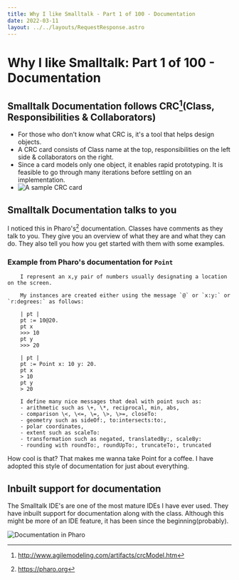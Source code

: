 ```yaml
---
title: Why I like Smalltalk - Part 1 of 100 - Documentation
date: 2022-03-11
layout: ../../layouts/RequestResponse.astro
---
```

# Why I like Smalltalk: Part 1 of 100 - Documentation

## Smalltalk Documentation follows CRC[^1](Class, Responsibilities & Collaborators)
- For those who don't know what CRC is, it's a tool that helps design objects.
- A CRC card consists of Class name at the top, responsibilities on the left side & collaborators on the right.
- Since a card models only one object, it enables rapid prototyping. It is feasible to go through many iterations before settling on an implementation.
- ![A sample CRC card](/crc-example.gif)


## Smalltalk Documentation talks to you
I noticed this in Pharo's[^2] documentation.
Classes have comments as they talk to you. They give you an overview of what they are and what they can do. They also tell you how you get started with them with some examples.

### Example from Pharo's documentation for `Point`
```smalltalk:Point
    I represent an x,y pair of numbers usually designating a location on the screen.

    My instances are created either using the message `@` or `x:y:` or `r:degrees:` as follows:

    | pt |
    pt := 10@20.
    pt x
    >>> 10
    pt y
    >>> 20

    | pt |
    pt := Point x: 10 y: 20.
    pt x
    > 10
    pt y
    > 20

    I define many nice messages that deal with point such as:
    - arithmetic such as \+, \*, reciprocal, min, abs,
    - comparison \<, \<=, \=, \>, \>=, closeTo:
    - geometry such as sideOf:, to:intersects:to:,
    - polar coordinates,
    - extent such as scaleTo:
    - transformation such as negated, translatedBy:, scaleBy:
    - rounding with roundTo:, roundUpTo:, truncateTo:, truncated
```

How cool is that? That makes me wanna take Point for a coffee.
I have adopted this style of documentation for just about everything.

## Inbuilt support for documentation
The Smalltalk IDE's are one of the most mature IDEs I have ever used. They have inbuilt support for documentation along with the class. Although this might be more of an IDE feature, it has been since the beginning(probably).

![Documentation in Pharo](/documentation-in-pharo.png)

[^1]: http://www.agilemodeling.com/artifacts/crcModel.htm
[^2]: https://pharo.org
